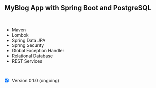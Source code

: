 ## MyBlog App with Spring Boot and PostgreSQL
<br>

- Maven
- Lombok
- Spring Data JPA
- Spring Security
- Global Exception Handler
- Relational Database
- REST Services
<br>

- [x] Version 0.1.0 (ongoing)
